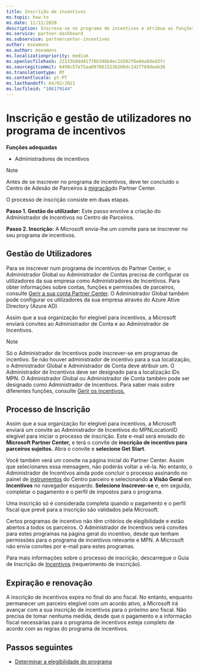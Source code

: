```yaml
---
title: Inscrição de incentivos
ms.topic: how-to
ms.date: 11/12/2020
description: Inscreva-se no programa de incentivos e atribua as funções necessárias para a gestão do utilizador. Este artigo descreve o processo de inscrição.
ms.service: partner-dashboard
ms.subservice: partnercenter-incentives
author: mseamons
ms.author: mseamons
ms.localizationpriority: medium
ms.openlocfilehash: 22233b8dd41776b34bb4ec1d202f6e84a6ded3fc
ms.sourcegitcommit: 6498c57e75aa097861523b206dc142f789deeb36
ms.translationtype: MT
ms.contentlocale: pt-PT
ms.lasthandoff: 04/02/2021
ms.locfileid: "106179144"
---
```

# <a name="enrollment-and-user-management-in-the-incentives-program"></a>Inscrição e gestão de utilizadores no programa de incentivos

**Funções adequadas**

- Administradores de incentivos

>[!NOTE]
>Antes de se inscrever no programa de incentivos, deve ter concluído o Centro de Adesão de Parceiros à [migração](prepare-pmc-pc-migration.md)do Partner Center.

O processo de inscrição consiste em duas etapas.

**Passo 1. Gestão do utilizador:** Este passo envolve a criação do Administrador de Incentivos no Centro de Parceiros.

**Passo 2. Inscrição:** A Microsoft envia-lhe um convite para se inscrever no seu programa de incentivos.

## <a name="user-management"></a>Gestão de Utilizadores

Para se inscrever num programa de incentivos do Partner Center, o Administrador Global ou Administrador de Contas precisa de configurar os utilizadores da sua empresa como Administradores de Incentivos. Para obter informações sobre contas, funções e permissões de parceiros, consulte [Gerir a sua conta Partner Center](partner-center-account-setup.md). O Administrador Global também pode configurar os utilizadores da sua empresa através do Azure Ative Directory (Azure AD).

Assim que a sua organização for elegível para incentivos, a Microsoft enviará convites ao Administrador de Conta e ao Administrador de Incentivos.

>[!NOTE]
>Só o Administrador de Incentivos pode inscrever-se em programas de incentivo. Se não houver administrador de incentivo para a sua localização, o Administrador Global e Administrador de Conta deve atribuir um. O Administrador de Incentivos deve ser designado para a localização iDs MPN. O Administrador Global ou Administrador de Conta também pode ser designado como Administrador de Incentivos. Para saber mais sobre diferentes funções, consulte [Gerir os incentivos.](permissions-overview.md#manage-incentives)

## <a name="enrollment-process"></a>Processo de Inscrição

Assim que a sua organização for elegível para incentivos, a Microsoft enviará um convite ao Administrador de Incentivos do MPNLocationID elegível para iniciar o processo de inscrição. Este e-mail será enviado do **Microsoft Partner Center,** e terá o convite de **inscrição de incentivo para parceiros sujeitos.** Abra o convite e **selecione Get Start**.

Você também verá um convite na página inicial do Partner Center. Assim que selecionares essa mensagem, não poderás voltar a vê-la. No entanto, o Administrador de Incentivos ainda pode concluir o processo assinando no painel de [instrumentos](https://partner.microsoft.com/dashboard/) do Centro parceiro e selecionando **a Visão Geral** em **Incentivos** no navegador esquerdo. **Selecione Inscrever-se** e, em seguida, completar o pagamento e o perfil de impostos para o programa.

Uma inscrição só é considerada completa quando o pagamento e o perfil fiscal que prevê para a inscrição são validados pela Microsoft.

Certos programas de incentivo não têm critérios de elegibilidade e estão abertos a todos os parceiros. O Administrador de Incentivos verá convites para estes programas na página geral do incentivo, desde que tenham permissões para o programa de incentivos relevante e MPN. A Microsoft não envia convites por e-mail para estes programas.

Para mais informações sobre o processo de inscrição, descarregue o Guia de Inscrição de [Incentivos](https://partner.microsoft.com/resources/detail/partner-center-incentives-enrollment-pdf) (requerimento de inscrição).

## <a name="expiration-and-renewal"></a>Expiração e renovação

A inscrição de incentivos expira no final do ano fiscal. No entanto, enquanto permanecer um parceiro elegível com um acordo ativo, a Microsoft irá avançar com a sua inscrição de incentivos para o próximo ano fiscal. Não precisa de tomar nenhuma medida, desde que o pagamento e a informação fiscal necessárias para o programa de incentivos esteja completo de acordo com as regras do programa de incentivos.

## <a name="next-steps"></a>Passos seguintes

- [Determinar a elegibilidade do programa](incentives-determined-your-program-eligibility.md)
